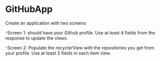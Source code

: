 # GitHubApp

Create an application with two screens

-Screen 1: should have your Github profile. Use at least 4 fields from the response to update the views.

-Screen 2: Populate the recyclerView with the repositories you get from your profile. 
           Use at least 3 fields in each item view.
